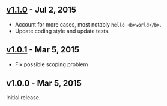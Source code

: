 ## [v1.1.0] - Jul  2, 2015

* Account for more cases, most notably `hello <b>world</b>`.
* Update coding style and update tests.

## [v1.0.1] - Mar 5, 2015

* Fix possible scoping problem

## v1.0.0 - Mar 5, 2015

Initial release.

[v1.0.1]: https://github.com/rstacruz/unorphan/compare/v1.0.0...v1.0.1
[v1.1.0]: https://github.com/rstacruz/unorphan/compare/v1.0.1...v1.1.0
